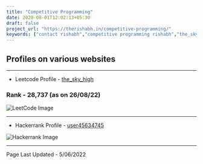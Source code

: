 ```yaml
---
title: "Competitive Programming"
date: 2020-08-01T12:02:13+05:30
draft: false
project_url: "https://therishabh.in/competitive-programming/"
keywords: ["contact rishabh","competitive programming rishabh","the_sky_high", "leetcode", "leetcode rishabh", "leetcode the_sky_high"]
---
```


## Profiles on various websites
___________________________________________

* Leetcode Profile - [the_sky_high](https://leetcode.com/the_sky_high/)

### Rank - 28,737 (as on 26/08/22)

![LeetCode Image](/images/leetcode.png)

___________________________________________

* Hackerrank Profile - [user45634745](https://www.hackerrank.com/user45634745)

![Hackerrank Image](/images/hackerrank.png)

___________________________________________

Page Last Updated - 5/06/2022
